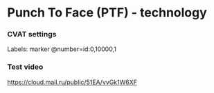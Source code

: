 # Punch To Face (PTF) - technology

### CVAT settings
Labels: marker @number=id:0,10000,1

### Test video
https://cloud.mail.ru/public/51EA/vvGk1W6XF
